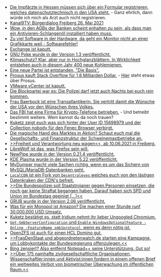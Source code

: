 * [Die Impfärzte in Hessen müssen sich über ein Formular registrieren, welches datenschutztechnisch in den USA steht.](https://www.kuketz-blog.de/corona-impfung-registrierung-fuer-betriebsaerzte-via-microsoft-forms/) - Ganz ehrlich, dann würde ich mich als Arzt auch nicht registrieren.
* [Kanal9TV: Bürgerdialog Freiberg 26. Mai 2021](https://www.youtube.com/watch?v=4ANcF6GrFd8)
* [Wow, in den AGBs der Banken scheint enhalten zu sein, als dass man ein Antivieren-Schlangenöl installiert haben muss.](https://www.kuketz-blog.de/antiviren-software-kann-eine-bank-den-nichteinsatz-dem-kunden-negativ-auslegen/)
* [Zu viel Software in der Hardware, da geht ein Monitor nicht an einer Grafikkarte weil - Softwarefehler!](https://www.borncity.com/blog/2021/06/06/geforce-gpu-probleme-bei-der-ausgabe-an-lg-oled-tv-der-cx-reihe/)
* [Exchange ist kaputt.](https://www.borncity.com/blog/2021/06/05/exchange-online-strung-beim-backend-data-processing-4-6-2021/)
* [GNU Poke wurde in der Version 1.3 veröffentlicht.](https://www.phoronix.com/scan.php?page=news_item&px=GNU-Poke-1.3)
* [Klimaschutz? Klar, aber nur in Hochglanzblättern. In Wirklichkeit entstehen auch in diesem Jahr 400 neue Kohlemienen.](https://netzfrauen.org/2021/06/05/climate-5/)
* [Eine neue Partei ist entstanden, "Die Basis".](https://netzpolitik.org/2021/die-basis-eine-schrecklich-nette-partei/)
* [Prosus kauft Stack Overflow für 1,8 Milliarden Dollar.](https://www.borncity.com/blog/2021/06/04/stack-overflow-von-investment-firma-prosus-gekauft/) - [Hier](https://de.wikipedia.org/wiki/Prosus) steht etwas über Prosus.
* [VMware vCenter ist kaputt.](https://blog.fefe.de/?ts=9e458808)
* [Die Blockpartei war es: Die Polizei darf jetzt auch Nachts bei euch rein kommen.](https://blog.fefe.de/?ts=9e458808)
* [Frau Baerbock ist eine Transatlantikerin. Sie vertritt damit die Wünsche der USA vor den Wünschen ihres Volkes.](https://blog.fefe.de/?ts=9e4264e9)
* [Das FBI hat eine Firma für Krypto-Telefone betrieben.](https://blog.fefe.de/?ts=9e41e84f) - Und betreibt bestimmt weitere. Wem kannst du da noch trauen?
* [Kuketz zeigt euch was sich hinter der User ID 15698979 und der Collection nobody für den Fenec Browser verbirgt.](https://www.kuketz-blog.de/howto-beliebige-add-ons-in-fennec-auf-android-installieren/)
* [Die magische Hand des Marktes in Aktion? Schaut euch mal die Gesellschafts- und Finanzstruktur der Schweinemastbetriebe an.](https://netzfrauen.org/2021/06/08/pigs-2/)
* [>>Freiheit und Verantwortung neu wagen<<, ab 10.06.2021 in Freiberg.](https://www.mdr.de/nachrichten/sachsen/chemnitz/freiberg/corona-genehmigung-modellprojekt-freiberg-100.html)
* [LibreWolf ist das, was Firefox sein will.](https://www.kuketz-blog.de/librewolf-datensendeverhalten-desktop-version-browser-check-teil8/)
* [NewPipe wurde in der Version 0.21.4 veröffentlicht.](https://newpipe.net/blog/pinned/release/newpipe-0.21.4-released/)
* [KDE Plasma wurde in der Version 5.22 veröffentlicht.](https://www.phoronix.com/scan.php?page=news_item&px=KDE-Plasma-5.22)
* [MyDumper macht viele Sachen richtig, wenn es um das Sichern von MySQL/MariaDB-Datenbanken geht.](https://www.percona.com/blog/2021/06/08/restore-strategies-with-mydumper/)
* [`LocalCDN` ist ein Fork von `Decentraleyes` welches euch von den lästigen Datenkraken der CDN's befreit.](https://www.kuketz-blog.de/localcdn-verbessertes-decentraleyes-add-on-fuer-firefox/)
* [>>Die Bundespolizei soll Staatstrojaner gegen Personen einsetzen, die noch gar keine Straftat begangen haben. Darauf haben sich SPD und Union im Bundestag geeinigt [...]<<](https://netzpolitik.org/2021/bundespolizeigesetz-grosse-koalition-einigt-sich-auf-staatstrojaner-einsatz-schon-vor-straftaten/)
* [GRUB wurde in der Version 2.06 veröffentlicht.](https://www.phoronix.com/scan.php?page=news_item&px=GRUB-2.06-Released)
* [Was für ein Monopol ist Amazon? Die machen einer Stunde runf 30.000.000 USD Umsatz.](https://www.borncity.com/blog/2021/06/09/der-ausfall-der-fastly-cloud-server-und-die-folgen/)
* [Kuketz bestätigt es, statt Iridium nehmt ihr lieber Ungoogled Chromium.](https://www.kuketz-blog.de/iridium-browser-datensendeverhalten-desktop-version-browser-check-teil7/)
* [`Get-SmbServerConfiguration` und `Enable-WindowsOptionalFeature -Online -FeatureName smb1protocol`, wenn es denn nötig ist.](http://woshub.com/smb-1-0-support-in-windows-server-2012-r2/)
* [OpenZFS ist auch für einen HCL Domino gut.](http://blog.nashcom.de/nashcomblog.nsf/dx/anyone-using-zfs-on-linux-for-domino.htm)
* [>>FragDenStaat und abgeordnetenwatch.de starten eine Kampagne, um Lobbykontakte der Bundesregierung offenzulegen.<<](https://netzpolitik.org/2021/lobbyregister-kampagne-will-lobbykontakte-der-bundesregierung-offenlegen/)
* [Bing zensiert? Also entfernt Notepad++ seine Unterstützung. Gut so!](https://www.bleepingcomputer.com/news/software/notepad-plus-plus-drops-bing-after-tank-man-censorship-fiasco/)
* [>>Über 175 namhafte zivilgesellschaftliche Organisationen, Wissenschaftler:innen und Aktivist:innen fordern in einem offenen Brief ein weltweites Verbot von biometrischer Überwachung im öffentlichen Raum.<<](https://netzpolitik.org/2021/kampagne-grosses-weltweites-buendnis-fordert-verbot-biometrischer-ueberwachung/)
